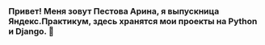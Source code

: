 ### Привет! Меня зовут Пестова Арина, я выпускница Яндекс.Практикум, здесь хранятся мои проекты на Python и Django. 👋

